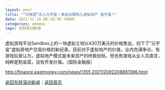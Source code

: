 ```yaml
---
layout: post
title: "“炒房团”杀入元宇宙！真金白银购入虚拟地产 值不值？"
date: 2021-12-10 00:18:30 +0800
categories: emnews
tags: 东财滚动新闻
---
```


虚拟游戏平台Sandbox上的一块虚拟土地以430万美元的价格售出，创下了“元宇宙”虚拟房地产交易价格的新纪录。目前对于虚拟地产的价值，业内充满争论。有游戏玩家认为，虚拟地产模式是未来资产的终极目标。但也有游戏从业人员直言，纯粹是割韭菜，没有开发价值。（国际金融报）

<http://finance.eastmoney.com/news/1355,202112092208881386.html>

[返回东财滚动新闻](//finews.withounder.com/emnews/)｜[返回首页](//finews.withounder.com/)